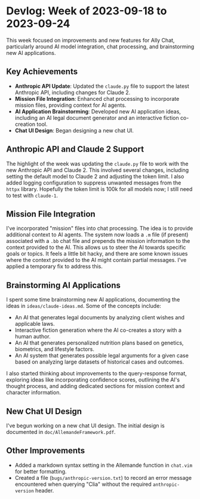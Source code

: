 # Devlog: Week of 2023-09-18 to 2023-09-24

This week focused on improvements and new features for Ally Chat, particularly around AI model integration, chat processing, and brainstorming new AI applications.

## Key Achievements

*   **Anthropic API Update**: Updated the `claude.py` file to support the latest Anthropic API, including changes for Claude 2.
*   **Mission File Integration**: Enhanced chat processing to incorporate mission files, providing context for AI agents.
*   **AI Application Brainstorming**: Developed new AI application ideas, including an AI legal document generator and an interactive fiction co-creation tool.
*   **Chat UI Design**: Began designing a new chat UI.

## Anthropic API and Claude 2 Support

The highlight of the week was updating the `claude.py` file to work with the new Anthropic API and Claude 2. This involved several changes, including setting the default model to Claude 2 and adjusting the token limit. I also added logging configuration to suppress unwanted messages from the `httpx` library.  Hopefully the token limit is 100k for all models now; I still need to test with `claude-1`.

## Mission File Integration

I've incorporated "mission" files into chat processing. The idea is to provide additional context to AI agents. The system now loads a `.m` file (if present) associated with a `.bb` chat file and prepends the mission information to the context provided to the AI. This allows us to steer the AI towards specific goals or topics. It feels a little bit hacky, and there are some known issues where the context provided to the AI might contain partial messages. I've applied a temporary fix to address this.

## Brainstorming AI Applications

I spent some time brainstorming new AI applications, documenting the ideas in `ideas/claude-ideas.md`. Some of the concepts include:

*   An AI that generates legal documents by analyzing client wishes and applicable laws.
*   Interactive fiction generation where the AI co-creates a story with a human author.
*   An AI that generates personalized nutrition plans based on genetics, biometrics, and lifestyle factors.
*   An AI system that generates possible legal arguments for a given case based on analyzing large datasets of historical cases and outcomes.

I also started thinking about improvements to the query-response format, exploring ideas like incorporating confidence scores, outlining the AI's thought process, and adding dedicated sections for mission context and character information.

## New Chat UI Design

I've begun working on a new chat UI design. The initial design is documented in `doc/AllemandeFramework.pdf`.

## Other Improvements

*   Added a markdown syntax setting in the Allemande function in `chat.vim` for better formatting.
*   Created a file (`bugs/anthropic-version.txt`) to record an error message encountered when querying "Clia" without the required `anthropic-version` header.

